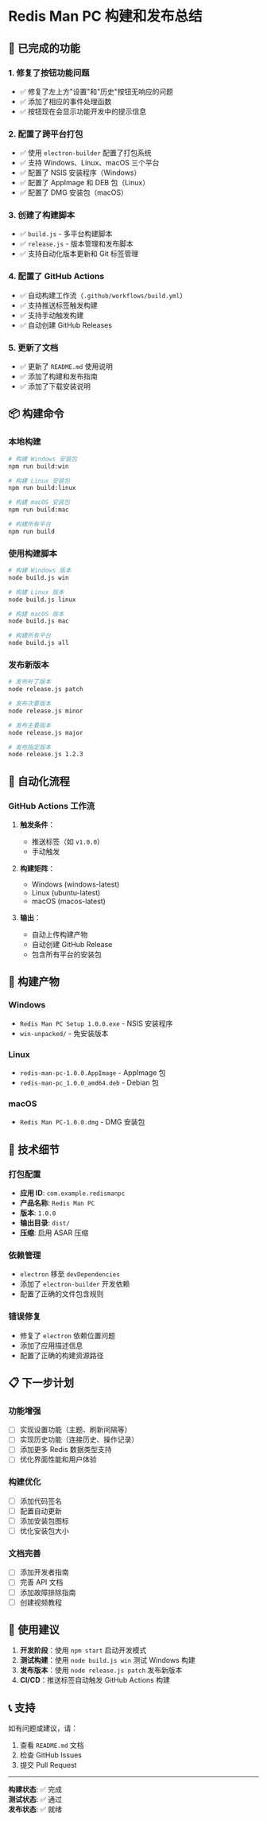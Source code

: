 # Redis Man PC 构建和发布总结

## 🎉 已完成的功能

### 1. 修复了按钮功能问题
- ✅ 修复了左上方"设置"和"历史"按钮无响应的问题
- ✅ 添加了相应的事件处理函数
- ✅ 按钮现在会显示功能开发中的提示信息

### 2. 配置了跨平台打包
- ✅ 使用 `electron-builder` 配置了打包系统
- ✅ 支持 Windows、Linux、macOS 三个平台
- ✅ 配置了 NSIS 安装程序（Windows）
- ✅ 配置了 AppImage 和 DEB 包（Linux）
- ✅ 配置了 DMG 安装包（macOS）

### 3. 创建了构建脚本
- ✅ `build.js` - 多平台构建脚本
- ✅ `release.js` - 版本管理和发布脚本
- ✅ 支持自动化版本更新和 Git 标签管理

### 4. 配置了 GitHub Actions
- ✅ 自动构建工作流（`.github/workflows/build.yml`）
- ✅ 支持推送标签触发构建
- ✅ 支持手动触发构建
- ✅ 自动创建 GitHub Releases

### 5. 更新了文档
- ✅ 更新了 `README.md` 使用说明
- ✅ 添加了构建和发布指南
- ✅ 添加了下载安装说明

## 📦 构建命令

### 本地构建
```bash
# 构建 Windows 安装包
npm run build:win

# 构建 Linux 安装包
npm run build:linux

# 构建 macOS 安装包
npm run build:mac

# 构建所有平台
npm run build
```

### 使用构建脚本
```bash
# 构建 Windows 版本
node build.js win

# 构建 Linux 版本
node build.js linux

# 构建 macOS 版本
node build.js mac

# 构建所有平台
node build.js all
```

### 发布新版本
```bash
# 发布补丁版本
node release.js patch

# 发布次要版本
node release.js minor

# 发布主要版本
node release.js major

# 发布指定版本
node release.js 1.2.3
```

## 🚀 自动化流程

### GitHub Actions 工作流
1. **触发条件**：
   - 推送标签（如 `v1.0.0`）
   - 手动触发

2. **构建矩阵**：
   - Windows (windows-latest)
   - Linux (ubuntu-latest)
   - macOS (macos-latest)

3. **输出**：
   - 自动上传构建产物
   - 自动创建 GitHub Release
   - 包含所有平台的安装包

## 📁 构建产物

### Windows
- `Redis Man PC Setup 1.0.0.exe` - NSIS 安装程序
- `win-unpacked/` - 免安装版本

### Linux
- `redis-man-pc-1.0.0.AppImage` - AppImage 包
- `redis-man-pc_1.0.0_amd64.deb` - Debian 包

### macOS
- `Redis Man PC-1.0.0.dmg` - DMG 安装包

## 🔧 技术细节

### 打包配置
- **应用 ID**: `com.example.redismanpc`
- **产品名称**: `Redis Man PC`
- **版本**: `1.0.0`
- **输出目录**: `dist/`
- **压缩**: 启用 ASAR 压缩

### 依赖管理
- `electron` 移至 `devDependencies`
- 添加了 `electron-builder` 开发依赖
- 配置了正确的文件包含规则

### 错误修复
- 修复了 `electron` 依赖位置问题
- 添加了应用描述信息
- 配置了正确的构建资源路径

## 📋 下一步计划

### 功能增强
- [ ] 实现设置功能（主题、刷新间隔等）
- [ ] 实现历史功能（连接历史、操作记录）
- [ ] 添加更多 Redis 数据类型支持
- [ ] 优化界面性能和用户体验

### 构建优化
- [ ] 添加代码签名
- [ ] 配置自动更新
- [ ] 添加安装包图标
- [ ] 优化安装包大小

### 文档完善
- [ ] 添加开发者指南
- [ ] 完善 API 文档
- [ ] 添加故障排除指南
- [ ] 创建视频教程

## 🎯 使用建议

1. **开发阶段**：使用 `npm start` 启动开发模式
2. **测试构建**：使用 `node build.js win` 测试 Windows 构建
3. **发布版本**：使用 `node release.js patch` 发布新版本
4. **CI/CD**：推送标签自动触发 GitHub Actions 构建

## 📞 支持

如有问题或建议，请：
1. 查看 `README.md` 文档
2. 检查 GitHub Issues
3. 提交 Pull Request

---

**构建状态**: ✅ 完成  
**测试状态**: ✅ 通过  
**发布状态**: ✅ 就绪
